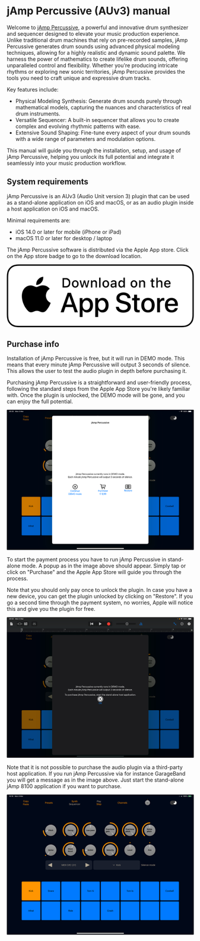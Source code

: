 # jAmp Percussive (AUv3) manual

Welcome to [jAmp Percussive](https://www.jamp-audio.com/percussive.html), a powerful and innovative drum synthesizer and sequencer designed to elevate your music production experience. Unlike traditional drum machines that rely on pre-recorded samples, jAmp Percussive generates drum sounds using advanced physical modeling techniques, allowing for a highly realistic and dynamic sound palette.
We harness the power of mathematics to create lifelike drum sounds, offering unparalleled control and flexibility. Whether you're producing intricate rhythms or exploring new sonic territories, jAmp Percussive provides the tools you need to craft unique and expressive drum tracks.

Key features include:

  - Physical Modeling Synthesis: Generate drum sounds purely through mathematical models, capturing the nuances and characteristics of real drum instruments.
  - Versatile Sequencer: A built-in sequencer that allows you to create complex and evolving rhythmic patterns with ease.
  - Extensive Sound Shaping: Fine-tune every aspect of your drum sounds with a wide range of parameters and modulation options.

This manual will guide you through the installation, setup, and usage of jAmp Percussive, helping you unlock its full potential and integrate it seamlessly into your music production workflow.

## System requirements

jAmp Percussive is an AUv3 (Audio Unit version 3) plugin that can be used as a stand-alone application on iOS and macOS, or as an audio plugin inside a host application on iOS and macOS. 

Minimal requirements are:
  - iOS 14.0 or later for mobile (iPhone or iPad)
  - macOS 11.0 or later for desktop / laptop

The jAmp Percussive software is distributed via the Apple App store. Click on the App store badge to go to the download location.

[![](images/AppStore.png)](https://apps.apple.com/us/app/jamp-8100/id6450633716)


## Purchase info

Installation of jAmp Percussive is free, but it will run in DEMO mode. This means that every minute jAmp Percussive will output 3 seconds of silence. This allows the user to test the audio plugin in depth before purchasing it.

Purchasing jAmp Percussive is a straightforward and user-friendly process, following the standard steps from the Apple App Store you're likely familiar with. Once the plugin is unlocked, the DEMO mode will be gone, and you can enjoy the full potential.

![](images/purchase.png)

To start the payment process you have to run jAmp Percussive in stand-alone mode. A popup as in the image above should appear. Simply tap or click on "Purchase" and the Apple App Store will guide you through the process.

Note that you should only pay once to unlock the plugin. In case you have a new device, you can get the plugin unlocked by clicking on "Restore". If you go a second time through the payment system, no worries, Apple will notice this and give you the plugin for free.

![](images/purchase_daw.png)

Note that it is not possible to purchase the audio plugin via a third-party host application. If you run jAmp Percussive via for instance GarageBand you will get a message as in the image above. Just start the stand-alone jAmp 8100 application if you want to purchase.




![](images/percussive.png)
